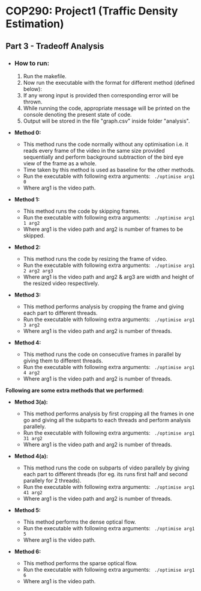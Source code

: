 # COP290: Project1 (Traffic Density Estimation)

## Part 3 - __Tradeoff Analysis__

  * ### __How to run:__
    1. Run the makefile.
    2. Now run the executable with the format for different method (defined below):
    3. If any wrong input is provided then corresponding error will be thrown.
    4. While running the code, appropriate message will be printed on the console denoting the present state of code.
    5. Output will be stored in the file "graph.csv" inside folder "analysis".


  * __Method 0:__ 
    * This  method  runs the code normally without any optimisation  i.e.   it  reads  every  frame  of  the  video  in  the  same  size  provided sequentially  and  perform  background  subtraction  of  the  bird  eye  view  of  the frame as a whole.
    * Time taken by this method is used as baseline for the other methods.
    * Run the executable with following extra arguments:
    ``` ./optimise arg1 0```
    * Where arg1 is the video path.

  * __Method 1:__
    * This method runs the code by skipping frames.
    * Run the executable with following extra arguments:
    ``` ./optimise arg1 1 arg2```
    * Where arg1 is the video path and arg2 is number of frames to be skipped.

  * __Method 2:__
    * This method runs the code by resizing the frame of video.
    * Run the executable with following extra arguments:
    ``` ./optimise arg1 2 arg2 arg3```
    * Where arg1 is the video path and arg2 & arg3 are width and height of the resized video respectively.

  * __Method 3:__
    * This method performs analysis by cropping the frame and giving each part to different threads.
    * Run the executable with following extra arguments:
    ``` ./optimise arg1 3 arg2```
    * Where arg1 is the video path and arg2 is number of threads.

  * __Method 4:__
    * This method runs the code on consecutive frames in parallel by giving them to different threads.
    * Run the executable with following extra arguments:
    ``` ./optimise arg1 4 arg2```
    * Where arg1 is the video path and arg2 is number of threads.

  __Following are some extra methods that we performed:__

  * __Method 3(a):__
    * This method performs analysis by first cropping all the frames in one go and giving all the subparts to each threads and perform analysis parallely.
    * Run the executable with following extra arguments:
    ``` ./optimise arg1 31 arg2```
    * Where arg1 is the video path and arg2 is number of threads.

  * __Method 4(a):__
    * This method runs the code on subparts of video parallely by giving each part to different threads (for eg. its runs first half and second parallely for 2 threads).
    * Run the executable with following extra arguments:
    ``` ./optimise arg1 41 arg2```
    * Where arg1 is the video path and arg2 is number of threads.

  * __Method 5:__
    * This method performs the dense optical flow.
    * Run the executable with following extra arguments:
    ``` ./optimise arg1 5```
    * Where arg1 is the video path.

  * __Method 6:__
    * This method performs the sparse optical flow.
    * Run the executable with following extra arguments:
    ``` ./optimise arg1 6```
    * Where arg1 is the video path.

 

